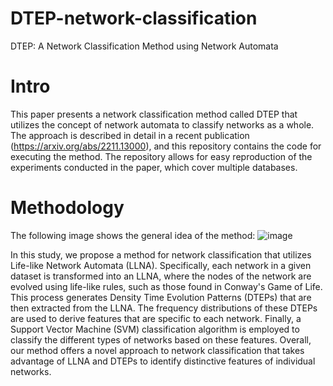 # DTEP-network-classification

DTEP: A Network Classification Method using Network Automata

# Intro
This paper presents a network classification method called DTEP that utilizes the concept of 
network automata to classify networks as a whole. The approach is described in detail in a recent 
publication (https://arxiv.org/abs/2211.13000), and this repository contains the code for executing 
the method. The repository allows for easy reproduction of the experiments conducted in the paper, 
which cover multiple databases.

# Methodology
The following image shows the general idea of the method:
![image](https://user-images.githubusercontent.com/36050575/226147932-6a2a7ec5-7324-47ea-bf15-a0e3f72f7b84.png)

In this study, we propose a method for network classification that utilizes Life-like Network Automata (LLNA). 
Specifically, each network in a given dataset is transformed into an LLNA, where the nodes of the network are 
evolved using life-like rules, such as those found in Conway's Game of Life. This process generates Density 
Time Evolution Patterns (DTEPs) that are then extracted from the LLNA. The frequency distributions of these 
DTEPs are used to derive features that are specific to each network. Finally, a Support Vector Machine (SVM) 
classification algorithm is employed to classify the different types of networks based on these features. Overall, 
our method offers a novel approach to network classification that takes advantage of LLNA and DTEPs to identify 
distinctive features of individual networks.
